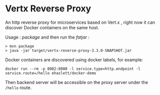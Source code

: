 # Vertx Reverse Proxy

An http reverse proxy for microservices based on Vert.x , right now it can discover Docker containers on the same host.

Usage : _package_ and then run the _fatjar_ :

````
> mvn package
> java -jar target/vertx-reverse-proxy-3.3.0-SNAPSHOT.jar
````

Docker containers are discovered using docker labels, for example:

````
docker run --rm -p 8082:8080 -l service.type=http.endpoint -l service.route=/hello ehazlett/docker-demo
````

Then backend server will be accessible on the proxy server under the `/hello` route.
